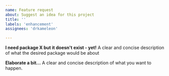 ```yaml
---
name: Feature request
about: Suggest an idea for this project
title: ''
labels: 'enhancement'
assignees: 'drkameleon'

---
```


**I need package X but it doesn't exist - yet!**
A clear and concise description of what the desired package would be about

**Elaborate a bit...**
A clear and concise description of what you want to happen.

